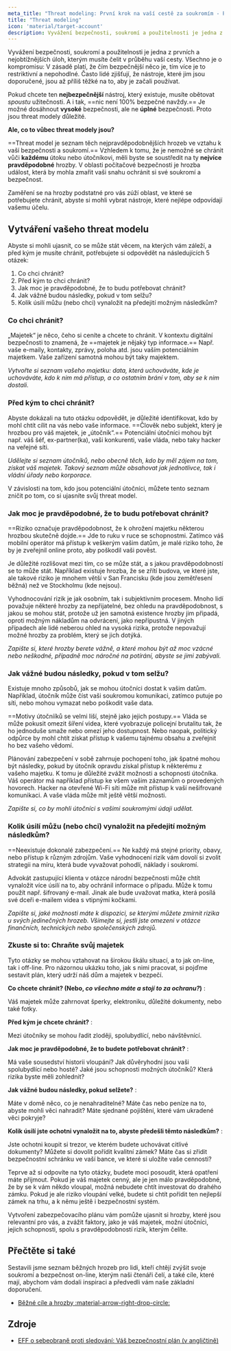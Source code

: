 ```yaml
---
meta_title: "Threat modeling: První krok na vaší cestě za soukromím - Privacy Guides"
title: "Threat modeling"
icon: 'material/target-account'
description: Vyvážení bezpečnosti, soukromí a použitelnosti je jedna z prvních a nejobtížnějších úloh, kterým musíte čelit v průběhu vaší cesty.
---
```


Vyvážení bezpečnosti, soukromí a použitelnosti je jedna z prvních a nejobtížnějších úloh, kterým musíte čelit v průběhu vaší cesty. Všechno je o kompromisu: V zásadě platí, že čím bezpečnější něco je, tím více je to restriktivní a nepohodlné. Často lidé zjišťují, že nástroje, které jim jsou doporučené, jsou až příliš těžké na to, aby je začali používat.

Pokud chcete ten **nejbezpečnější** nástroj, který existuje, musíte obětovat *spoustu* užitečnosti. A i tak, ==nic není 100% bezpečné navždy.== Je možné dosáhnout **vysoké** bezpečnosti, ale ne **úplné** bezpečnosti. Proto jsou threat modely důležité.

**Ale, co to vůbec threat modely jsou?**

==Threat model je seznam těch nejpravděpodobnějších hrozeb ve vztahu k vaší bezpečnosti a soukromí.== Vzhledem k tomu, že je nemožné se chránit vůči **každému** útoku nebo útočníkovi, měli byste se soustředit na ty **nejvíce pravděpodobné** hrozby. V oblasti počítačové bezpečnosti je hrozba událost, která by mohla zmařit vaši snahu ochránit si své soukromí a bezpečnost.

Zaměření se na hrozby podstatné pro vás zúží oblast, ve které se potřebujete chránit, abyste si mohli vybrat nástroje, které nejlépe odpovídají vašemu účelu.

## Vytváření vašeho threat modelu

Abyste si mohli ujasnit, co se může stát věcem, na kterých vám záleží, a před kým je musíte chránit, potřebujete si odpovědět na následujících 5 otázek:

1. Co chci chránit?
2. Před kým to chci chránit?
3. Jak moc je pravděpodobné, že to budu potřebovat chránit?
4. Jak vážné budou následky, pokud v tom selžu?
5. Kolik úsilí můžu (nebo chci) vynaložit na předejití možným následkům?

### Co chci chránit?

„Majetek“ je něco, čeho si ceníte a chcete to chránit. V kontextu digitální bezpečnosti to znamená, že ==majetek je nějaký typ informace.== Např. vaše e-maily, kontakty, zprávy, poloha atd. jsou vaším potenciálním majetkem. Vaše zařízení samotná mohou být taky majektem.

*Vytvořte si seznam vašeho majetku: data, která uchováváte, kde je uchováváte, kdo k nim má přístup, a co ostatním brání v tom, aby se k nim dostali.*

### Před kým to chci chránit?

Abyste dokázali na tuto otázku odpovědět, je důležité identifikovat, kdo by mohl chtít cílit na vás nebo vaše informace. ==Člověk nebo subjekt, který je hrozbou pro váš majetek, je „útočník“.== Potenciální útočníci mohou být např. váš šéf, ex-partner(ka), vaši konkurenti, vaše vláda, nebo taky hacker na veřejné síti.

*Udělejte si seznam útočníků, nebo obecně těch, kdo by měl zájem na tom, získat váš majetek. Takový seznam může obsahovat jak jednotlivce, tak i vládní úřady nebo korporace.*

V závislosti na tom, kdo jsou potenciální útočníci, můžete tento seznam zničit po tom, co si ujasníte svůj threat model.

### Jak moc je pravděpodobné, že to budu potřebovat chránit?

==Riziko označuje pravděpodobnost, že k ohrožení majetku některou hrozbou skutečně dojde.== Jde to ruku v ruce se schopnostmi. Zatímco váš mobilní operátor má přístup k veškerým vašim datům, je malé riziko toho, že by je zveřejnil online proto, aby poškodil vaši pověst.

Je důležité rozlišovat mezi tím, co se může stát, a s jakou pravděpodobností se to může stát. Například existuje hrozba, že se zřítí budova, ve které jste, ale takové riziko je mnohem větší v San Francisku (kde jsou zemětřesení běžná) než ve Stockholmu (kde nejsou).

Vyhodnocování rizik je jak osobním, tak i subjektivním procesem. Mnoho lidí považuje některé hrozby za nepřijatelné, bez ohledu na pravděpodobnost, s jakou se mohou stát, protože už jen samotná existence hrozby jim připadá, oproti možným nákladům na odvrácení, jako nepřípustná. V jiných případech ale lidé neberou ohled na vysoká rizika, protože nepovažují možné hrozby za problém, který se jich dotýká.

*Zapište si, které hrozby berete vážně, a které mohou být až moc vzácné nebo neškodné, případně moc náročné na potírání, abyste se jimi zabývali.*

### Jak vážné budou následky, pokud v tom selžu?

Existuje mnoho způsobů, jak se mohou útočníci dostat k vašim datům. Například, útočník může číst vaši soukromou komunikaci, zatímco putuje po síti, nebo mohou vymazat nebo poškodit vaše data.

==Motivy útočnííků se velmi liší, stejně jako jejich postupy.== Vláda se může pokusit omezit šíření videa, které vyobrazuje policejní brutalitu tak, že ho jednoduše smaže nebo omezí jeho dostupnost. Nebo naopak, politický odpůrce by mohl chtít získat přístup k vašemu tajnému obsahu a zveřejnit ho bez vašeho vědomí.

Plánování zabezpečení v sobě zahrnuje pochopení toho, jak špatné mohou být následky, pokud by útočník opravdu získal přístup k některému z vašeho majetku. K tomu je důležité zvážit možnosti a schopnosti útočníka. Váš operátor má například přístup ke všem vašim záznamům o provedených hovorech. Hacker na otevřené Wi-Fi síti může mít přístup k vaší nešifrované komunikaci. A vaše vláda může mít ještě větší možnosti.

*Zapište si, co by mohli útočníci s vašimi soukromými údaji udělat.*

### Kolik úsilí můžu (nebo chci) vynaložit na předejití možným následkům?

==Neexistuje dokonalé zabezpečení.== Ne každý má stejné priority, obavy, nebo přístup k různým zdrojům. Vaše vyhodnocení rizik vám dovolí si zvolit strategii na míru, která bude vyvažovat pohodlí, náklady i soukromí.

Advokát zastupující klienta v otázce národní bezpečnosti může chtít vynaložit více úsilí na to, aby ochránil informace o případu. Může k tomu použít např. šifrovaný e-mail. Jinak ale bude uvažovat matka, která posílá své dceři e-mailem videa s vtipnými kočkami.

*Zapište si, jaké možnosti máte k dispozici, se kterými můžete zmírnit rizika u svých jedinečných hrozeb. Všímejte si, jestli jste omezeni v otázce finančních, technických nebo společenských zdrojů.*

### Zkuste si to: Chraňte svůj majetek

Tyto otázky se mohou vztahovat na širokou škálu situací, a to jak on-line, tak i off-line. Pro názornou ukázku toho, jak s nimi pracovat, si pojďme sestavit plán, který udrží náš dům a majetek v bezpečí.

**Co chcete chránit? (Nebo, *co všechno máte a stojí to za ochranu?*)**
:

Váš majetek může zahrnovat šperky, elektroniku, důležité dokumenty, nebo také fotky.

**Před kým je chcete chránit?**
:

Mezi útočníky se mohou řadit zloději, spolubydlící, nebo návštěvnící.

**Jak moc je pravděpodobné, že to budete potřebovat chránit?**
:

Má vaše sousedství historii vloupání? Jak důvěryhodní jsou vaši spolubydlící nebo hosté? Jaké jsou schopnosti možných útočníků? Která rizika byste měli zohlednit?

**Jak vážné budou následky, pokud selžete?**
:

Máte v domě něco, co je nenahraditelné? Máte čas nebo peníze na to, abyste mohli věci nahradit? Máte sjednané pojištění, které vám ukradené věci pokryje?

**Kolik úsilí jste ochotni vynaložit na to, abyste předešli těmto následkům?**
:

Jste ochotni koupit si trezor, ve kterém budete uchovávat citlivé dokumenty? Můžete si dovolit pořídit kvalitní zámek? Máte čas si zřidit bezpečnostní schránku ve vaší bance, ve které si uložíte vaše cennosti?

Teprve až si odpovíte na tyto otázky, budete moci posoudit, která opatření máte přijmout. Pokud je váš majetek cenný, ale je jen málo pravděpodobné, že by se k vám někdo vloupal, možná nebudete chtít investovat do drahého zámku. Pokud je ale riziko vloupání velké, budete si chtít pořídit ten nejlepší zámek na trhu, a k němu ještě i bezpečnostní systém.

Vytvoření zabezpečovacího plánu vám pomůže ujasnit si hrozby, které jsou relevantní pro vás, a zvážit faktory, jako je váš majetek, možní útočníci, jejich schopnosti, spolu s pravděpodobností rizik, kterým čelíte.

## Přečtěte si také

Sestavili jsme seznam běžných hrozeb pro lidi, kteří chtějí zvýšit svoje soukromí a bezpečnost on-line, kterým naši čtenáři čelí, a také cíle, které mají, abychom vám dodali inspiraci a předvedli vám naše základní doporučení.

- [Běžné cíle a hrozby :material-arrow-right-drop-circle:](common-threats.md)

## Zdroje

- [EFF o sebeobraně proti sledování: Váš bezpečnostní plán (v angličtině)](https://ssd.eff.org/en/module/your-security-plan)
